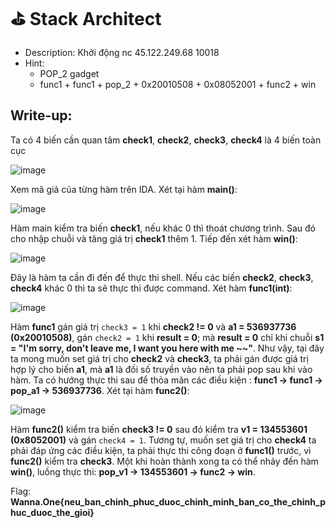 # ⛳ Stack Architect

- Description: Khởi động nc 45.122.249.68 10018
- Hint:
  - POP_2 gadget
  - func1 + func1 + pop_2 + 0x20010508 + 0x08052001 + func2 + win

## Write-up:


Ta có 4 biến cần quan tâm **check1**, **check2**, **check3**, **check4** là 4 biến toàn cục

![image](https://user-images.githubusercontent.com/48288606/147558474-45f43ce1-f6c4-4693-87fb-647582234b1f.png)

Xem mã giả của từng hàm trên IDA. Xét tại hàm **main()**:

![image](https://user-images.githubusercontent.com/48288606/147556706-61c727af-4529-4697-b4b9-edd08f0e369b.png)

Hàm main kiểm tra biến **check1**, nếu khác 0 thì thoát chương trình. Sau đó cho nhập chuỗi và tăng giá trị **check1** thêm 1. Tiếp đến xét hàm **win()**:

![image](https://user-images.githubusercontent.com/48288606/147556787-1d3b743f-db29-48e9-b804-26a833265cc0.png)

Đây là hàm ta cần đi đến để thực thi shell. Nếu các biến **check2**, **check3**, **check4** khác 0 thì ta sẽ thực thi được command. Xét hàm **func1(int)**:

![image](https://user-images.githubusercontent.com/48288606/147556763-b590f142-1ef8-4a5f-85c1-c87427adb8b9.png)

Hàm **func1** gán giá trị `check3 = 1` khi **check2 != 0** và **a1 = 536937736 (0x20010508)**, gán  `check2 = 1` khi **result = 0**; mà **result = 0** chỉ khi chuỗi **s1 = "I'm sorry, don't leave me, I want you here with me \~\~"**. Như vậy, tại đây ta mong muốn set giá trị cho **check2** và **check3**, ta phải gán được giá trị hợp lý cho biến **a1**, mà **a1** là đối số truyền vào nên ta phải pop sau khi vào hàm. Ta có hướng thực thi sau để thỏa mãn các điều kiện : **func1 -> func1 -> pop_a1 -> 536937736**.  Xét tại hàm **func2()**:

![image](https://user-images.githubusercontent.com/48288606/147556732-fabc7098-f520-4d98-8cb4-3281e1f2dc03.png)

Hàm **func2()** kiểm tra biến **check3 != 0** sau đó kiểm tra **v1 = 134553601 (0x8052001)** và gán `check4 = 1`. Tương tự, muốn set giá trị cho **check4** ta phải đáp ứng các điều kiện, ta phải thực thi công đoạn ở **func1()** trước, vì **func2()** kiểm tra **check3**. Một khi hoàn thành xong ta có thể nhảy đến hàm **win()**, luồng thực thi: **pop_v1 -> 134553601 -> func2 -> win**.



Flag: **Wanna.One{neu_ban_chinh_phuc_duoc_chinh_minh_ban_co_the_chinh_phuc_duoc_the_gioi}**
